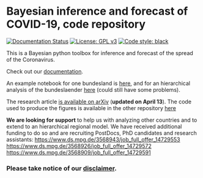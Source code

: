 # Bayesian inference and forecast of COVID-19, code repository

[![Documentation Status](https://readthedocs.org/projects/covid19-inference/badge/?version=v0.1.7)](https://covid19-inference.readthedocs.io/en/v0.1.7/doc/gettingstarted.html)
[![License: GPL v3](https://img.shields.io/badge/License-GPLv3-blue.svg)](https://www.gnu.org/licenses/gpl-3.0)
[![Code style: black](https://img.shields.io/badge/code%20style-black-000000.svg)](https://github.com/psf/black)

This is a Bayesian python toolbox for inference and forecast of the spread of the Coronavirus.

Check out our [documentation](https://covid19-inference.readthedocs.io/en/v0.1.7/doc/gettingstarted.html).

An example notebook for one bundesland is [here](scripts/example_one_bundesland.ipynb), and for an hierarchical analysis of the bundeslaender [here](scripts/example_bundeslaender.ipynb) (could still have some problems).

The research article [is available on arXiv](https://arxiv.org/abs/2004.01105) (**updated on April 13**).
The code used to produce the figures is available in the other repository [here](https://github.com/Priesemann-Group/covid19_inference_forecast)


**We are looking for support** to help us with analyzing other countries and to extend to an hierarchical regional model. We have received additional funding to do so and are recruiting PostDocs, PhD candidates and research assistants:
https://www.ds.mpg.de/3568943/job_full_offer_14729553
https://www.ds.mpg.de/3568926/job_full_offer_14729572
https://www.ds.mpg.de/3568909/job_full_offer_14729591

### Please take notice of our [disclaimer](DISCLAIMER.md).


